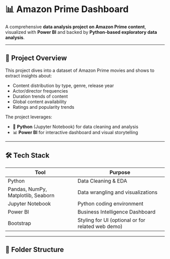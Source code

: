 # 📊 Amazon Prime Dashboard

A comprehensive **data analysis project on Amazon Prime content**, visualized with **Power BI** and backed by **Python-based exploratory data analysis**.

---

## 📁 Project Overview

This project dives into a dataset of Amazon Prime movies and shows to extract insights about:

- Content distribution by type, genre, release year
- Actor/director frequencies
- Duration trends of content
- Global content availability
- Ratings and popularity trends

The project leverages:
- 🔬 **Python** (Jupyter Notebook) for data cleaning and analysis
- 📊 **Power BI** for interactive dashboard and visual storytelling

---

## 🛠️ Tech Stack

| Tool | Purpose |
|------|---------|
| Python | Data Cleaning & EDA |
| Pandas, NumPy, Matplotlib, Seaborn | Data wrangling and visualizations |
| Jupyter Notebook | Python coding environment |
| Power BI | Business Intelligence Dashboard |
| Bootstrap | Styling for UI (optional or for related web demo) |

---

## 📂 Folder Structure

